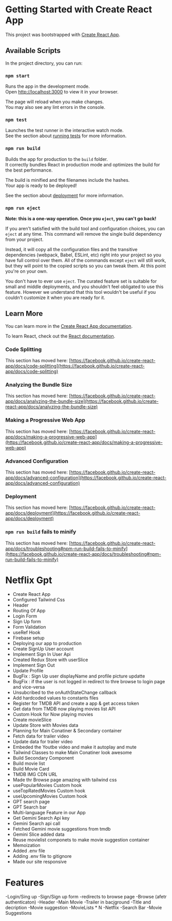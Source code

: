# Getting Started with Create React App

This project was bootstrapped with [Create React App](https://github.com/facebook/create-react-app).

## Available Scripts

In the project directory, you can run:

### `npm start`

Runs the app in the development mode.\
Open [http://localhost:3000](http://localhost:3000) to view it in your browser.

The page will reload when you make changes.\
You may also see any lint errors in the console.

### `npm test`

Launches the test runner in the interactive watch mode.\
See the section about [running tests](https://facebook.github.io/create-react-app/docs/running-tests) for more information.

### `npm run build`

Builds the app for production to the `build` folder.\
It correctly bundles React in production mode and optimizes the build for the best performance.

The build is minified and the filenames include the hashes.\
Your app is ready to be deployed!

See the section about [deployment](https://facebook.github.io/create-react-app/docs/deployment) for more information.

### `npm run eject`

**Note: this is a one-way operation. Once you `eject`, you can't go back!**

If you aren't satisfied with the build tool and configuration choices, you can `eject` at any time. This command will remove the single build dependency from your project.

Instead, it will copy all the configuration files and the transitive dependencies (webpack, Babel, ESLint, etc) right into your project so you have full control over them. All of the commands except `eject` will still work, but they will point to the copied scripts so you can tweak them. At this point you're on your own.

You don't have to ever use `eject`. The curated feature set is suitable for small and middle deployments, and you shouldn't feel obligated to use this feature. However we understand that this tool wouldn't be useful if you couldn't customize it when you are ready for it.

## Learn More

You can learn more in the [Create React App documentation](https://facebook.github.io/create-react-app/docs/getting-started).

To learn React, check out the [React documentation](https://reactjs.org/).

### Code Splitting

This section has moved here: [https://facebook.github.io/create-react-app/docs/code-splitting](https://facebook.github.io/create-react-app/docs/code-splitting)

### Analyzing the Bundle Size

This section has moved here: [https://facebook.github.io/create-react-app/docs/analyzing-the-bundle-size](https://facebook.github.io/create-react-app/docs/analyzing-the-bundle-size)

### Making a Progressive Web App

This section has moved here: [https://facebook.github.io/create-react-app/docs/making-a-progressive-web-app](https://facebook.github.io/create-react-app/docs/making-a-progressive-web-app)

### Advanced Configuration

This section has moved here: [https://facebook.github.io/create-react-app/docs/advanced-configuration](https://facebook.github.io/create-react-app/docs/advanced-configuration)

### Deployment

This section has moved here: [https://facebook.github.io/create-react-app/docs/deployment](https://facebook.github.io/create-react-app/docs/deployment)

### `npm run build` fails to minify

This section has moved here: [https://facebook.github.io/create-react-app/docs/troubleshooting#npm-run-build-fails-to-minify](https://facebook.github.io/create-react-app/docs/troubleshooting#npm-run-build-fails-to-minify)




# Netflix Gpt

 - Create React App
 - Configured Tailwind Css
 - Header
 - Routing Of App
 - Login Form
 - Sign Up form
 - Form Validation
 - useRef Hook
 - Firebase setup
 - Deploying our app to production
 - Create SignUp User account
 - Implement Sign In User Api
 - Created Redux Store with userSlice
 - Implement Sign Out
 - Update Profile
 - BugFix : Sign Up user displayName and profile picture updatte
 - BugFix : if the user is not logged in redirect to thre browse to login page and vice-versa
 - Unsubcribed to the onAuthStateChange callback
 - Add hardcoded values to constants files
 - Register for TMDB API and create a app & get access token
 - Get data from TMDB now playing movies list API
 - Custom Hook for Now playing movies
 - Create movieSlice
 - Update Store with Movies data
 - Planning for Main Conatiner & Secondary container
 - Fetch data for trailer video
 - Update data for trailer video
 - Embeded the Youtbe video and make it autoplay and mute
 - Tailwind Classes to make Main Conatiner look awesome
 - Build Secondary Component
 - Build movie list
 - Build Movie Card
 - TMDB IMG CDN URL
 - Made thr Browse page amazing with tailwind css
 - usePopularMovies Custom hook
 - useTopRatedMovies Custom hook
 - useUpcomingMovies Custom hook
 - GPT search page
 - GPT Search bar
 - Multi-language Feature in our App
 - Get Gemini Search Api key
 - Gemini Search api call
 - Fetched Gemini movie suggestions from tmdb
 - Gemini Slice added data
 - Reuse movielist componets to make movie suggestion container
 - Memoization
 - Added .env file
 - Adding .env file to gitignore
 - Made our site responsive



 # Features
 -Login/Sing up
    -Sign/Sign up form
    -redirects to browse page
 -Browse (afetr authenticaton)
    -Header
    -Main Movie
       -Trailer in bacjground
       -Title and decription
       -Movie suggestion 
           -MovieLists * N
-Netflix
    -Search Bar
    -Movie Suggestions
    